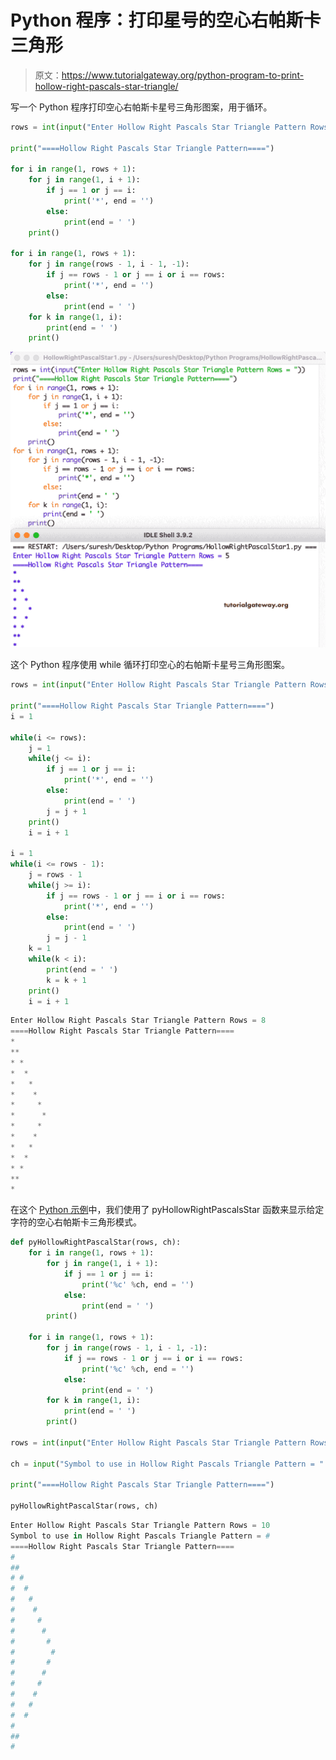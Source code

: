 # Python 程序：打印星号的空心右帕斯卡三角形

> 原文：<https://www.tutorialgateway.org/python-program-to-print-hollow-right-pascals-star-triangle/>

写一个 Python 程序打印空心右帕斯卡星号三角形图案，用于循环。

```py
rows = int(input("Enter Hollow Right Pascals Star Triangle Pattern Rows = "))

print("====Hollow Right Pascals Star Triangle Pattern====")

for i in range(1, rows + 1):
    for j in range(1, i + 1):
        if j == 1 or j == i:
            print('*', end = '')
        else:
            print(end = ' ')      
    print()

for i in range(1, rows + 1):
    for j in range(rows - 1, i - 1, -1):
        if j == rows - 1 or j == i or i == rows:
            print('*', end = '')
        else:
            print(end = ' ')
    for k in range(1, i):
        print(end = ' ')
    print()
```

![Python Program to Print Hollow Right Pascals Star Triangle](img/788e28c73027dea2605054936e048a9e.png)

这个 Python 程序使用 while 循环打印空心的右帕斯卡星号三角形图案。

```py
rows = int(input("Enter Hollow Right Pascals Star Triangle Pattern Rows = "))

print("====Hollow Right Pascals Star Triangle Pattern====")
i = 1

while(i <= rows):
    j = 1
    while(j <= i):
        if j == 1 or j == i:
            print('*', end = '')
        else:
            print(end = ' ')
        j = j + 1
    print()
    i = i + 1

i = 1
while(i <= rows - 1):
    j = rows - 1
    while(j >= i):
        if j == rows - 1 or j == i or i == rows:
            print('*', end = '')
        else:
            print(end = ' ')
        j = j - 1
    k = 1
    while(k < i):
        print(end = ' ')
        k = k + 1
    print()
    i = i + 1
```

```py
Enter Hollow Right Pascals Star Triangle Pattern Rows = 8
====Hollow Right Pascals Star Triangle Pattern====
*
**
* *
*  *
*   *
*    *
*     *
*      *
*     *
*    * 
*   *  
*  *   
* *    
**     
*
```

在这个 [Python 示例](https://www.tutorialgateway.org/python-programming-examples/)中，我们使用了 pyHollowRightPascalsStar 函数来显示给定字符的空心右帕斯卡三角形模式。

```py
def pyHollowRightPascalStar(rows, ch):
    for i in range(1, rows + 1):
        for j in range(1, i + 1):
            if j == 1 or j == i:
                print('%c' %ch, end = '')
            else:
                print(end = ' ')      
        print()

    for i in range(1, rows + 1):
        for j in range(rows - 1, i - 1, -1):
            if j == rows - 1 or j == i or i == rows:
                print('%c' %ch, end = '')
            else:
                print(end = ' ')
        for k in range(1, i):
            print(end = ' ')
        print()

rows = int(input("Enter Hollow Right Pascals Star Triangle Pattern Rows = "))

ch = input("Symbol to use in Hollow Right Pascals Triangle Pattern = " )

print("====Hollow Right Pascals Star Triangle Pattern====")

pyHollowRightPascalStar(rows, ch)
```

```py
Enter Hollow Right Pascals Star Triangle Pattern Rows = 10
Symbol to use in Hollow Right Pascals Triangle Pattern = #
====Hollow Right Pascals Star Triangle Pattern====
#
##
# #
#  #
#   #
#    #
#     #
#      #
#       #
#        #
#       #
#      # 
#     #  
#    #   
#   #    
#  #     
#      
##       
#
```